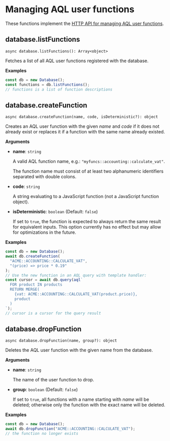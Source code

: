 # Managing AQL user functions

These functions implement the
[HTTP API for managing AQL user functions](https://www.arangodb.com/docs/stable/http/aql-user-functions.html).

## database.listFunctions

`async database.listFunctions(): Array<object>`

Fetches a list of all AQL user functions registered with the database.

**Examples**

```js
const db = new Database();
const functions = db.listFunctions();
// functions is a list of function descriptions
```

## database.createFunction

`async database.createFunction(name, code, isDeterministic?): object`

Creates an AQL user function with the given _name_ and _code_ if it does not
already exist or replaces it if a function with the same name already existed.

**Arguments**

- **name**: `string`

  A valid AQL function name, e.g.: `"myfuncs::accounting::calculate_vat"`.

  The function name must consist of at least two alphanumeric identifiers
  separated with double colons.

- **code**: `string`

  A string evaluating to a JavaScript function (not a JavaScript function
  object).

- **isDeterministic**: `boolean` (Default: `false`)

  If set to `true`, the function is expected to always return the same result
  for equivalent inputs. This option currently has no effect but may allow for
  optimizations in the future.

**Examples**

```js
const db = new Database();
await db.createFunction(
  "ACME::ACCOUNTING::CALCULATE_VAT",
  "(price) => price * 0.19"
);
// Use the new function in an AQL query with template handler:
const cursor = await db.query(aql`
  FOR product IN products
  RETURN MERGE(
    {vat: ACME::ACCOUNTING::CALCULATE_VAT(product.price)},
    product
  )
`);
// cursor is a cursor for the query result
```

## database.dropFunction

`async database.dropFunction(name, group?): object`

Deletes the AQL user function with the given name from the database.

**Arguments**

- **name**: `string`

  The name of the user function to drop.

- **group**: `boolean` (Default: `false`)

  If set to `true`, all functions with a name starting with _name_ will be
  deleted; otherwise only the function with the exact name will be deleted.

**Examples**

```js
const db = new Database();
await db.dropFunction("ACME::ACCOUNTING::CALCULATE_VAT");
// the function no longer exists
```
